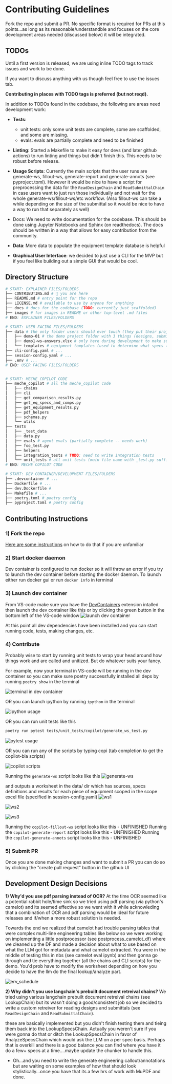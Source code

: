 # Contributing Guidelines

Fork the repo and submit a PR. No specific format is required for PRs at this points...as long as its reasonable/understandble and focuses on the core development areas needed (discussed below) it will be integrated.

## TODOs
Until a first version is released, we are using inline TODO tags to track issues and work to be done. 

If you want to discuss anything with us though feel free to use the issues tab.

**Contributing in places with TODO tags is preferred (but not reqd).**

In addition to TODOs found in the codebase, the following are areas need development work:

- **Tests**: 
    + unit tests: only some unit tests are complete, some are scaffolded, and some are missing.
    + evals: evals are partially complete and need to be finished

- **Linting**: Started a Makefile to make it easy for devs (and later github actions) to run linting and things but didn't finish this. This needs to be robust before release.

- **Usage Scripts**: Currently the main scripts that the user runs are generate-ws, fillout-ws, generate-report and generate-annots (see pyproject.toml). However it would be nice to have a script for preprocessing the data for the ```ReadDesignChain``` and ```ReadSubmittalChain``` in case users want to just run those individually and not wait for the whole generate-ws/fillout-ws/etc workflow. (Also fillout-ws can take a while depending on the size of the submittal so it would be nice to have a way to run that separately as well)

- Docs: We need to write documentation for the codebase. This should be done using Jupyter Notebooks and Sphinx (on readthedocs). The docs should be written in a way that allows for easy contribution from the community.

- **Data**: More data to populate the equipment template database is helpful

- **Graphical User Interface**: we decided to just use a CLI for the MVP but if you feel like building out a simple GUI that would be cool.

## Directory Structure

```sh
# START: EXPLAINER FILES/FOLDERS
├── CONTRIBUTING.md # 🎯 you are here
├── README.md # entry point for the repo
├── LICENSE.md # available to use by anyone for anything
├── docs # docs for the codebase (TODO: currently just scaffolded)
├── images # for images in README or other top-level .md files
# END: EXPLAINER FILES/FOLDERS

# START: USER FACING FILES/FOLDERS
├── data # the only folder users should ever touch (they put their projects designs and submittals here)
│   ├── demo-01 # the demo project folder with 3 things (designs, submittals, and scope)
│   ├── demo1-ws-answers.xlsx # only here during development to make sure the agent retreives the correct data (the answers the agent should return in its filled out worksheet)
│   └── templates # equipment templates (used to determine what specs to look for)
├── cli-config.yaml # ...
├── session-config.yaml # ...
├── .env # ...
# END: USER FACING FILES/FOLDERS


# START: MECHE COPILOT CODE
├── meche_copilot # all the meche_copilot code
│   ├── chains
│   ├── cli
│   ├── get_comparison_results.py
│   ├── get_eq_specs_and_comps.py
│   ├── get_equipment_results.py
│   ├── pdf_helpers
│   ├── schemas.py
│   └── utils
├── tests
│   ├── _test_data
│   ├── data.py
│   ├── evals # agent evals (partially complete -- needs work)
│   ├── foo_test.py
│   ├── helpers 
│   ├── integration_tests # TODO: need to write integration tests
│   └── unit_tests # all unit tests (main file name with _test.py suffix)
# END: MECHE COPILOT CODE

# START: DEV CONTAINER/DEVELOPMENT FILES/FOLDERS
├── .devcontainer # ...
├── Dockerfile # ...
├── dev.Dockerfile # 
├── Makefile # ...
├── poetry.toml # poetry config
├── pyproject.toml # poetry config
```

## Contributing Instructions

### 1) Fork the repo
[Here are some instructions](https://docs.github.com/en/get-started/quickstart/fork-a-repo) on how to do that if you are unfamiliar

### 2) Start docker daemon
Dev container is configured to run docker so it will throw an error if you try to launch the dev container before starting the docker daemon. To launch either run docker gui or run ```docker info``` in terminal

### 3) Launch dev container
From VS-code make sure you have the [DevContainers](https://marketplace.visualstudio.com/items?itemName=ms-vscode-remote.remote-containers) extension intalled then launch the dev container like this or by clicking the green button in the bottom left of the VS-code window
![launch dev container](images/launch_dev_container.png)

At this point all dev dependencies have been installed and you can start running code, tests, making changes, etc.

### 4) Contribute
Probably wise to start by running unit tests to wrap your head around how things work and are called and unitized. But do whatever suits your fancy.

For example, now your terminal in VS-code will be running in the dev container so you can make sure poetry successfully installed all deps by running ```poetry show``` in the terminal

![terminal in dev container](images/terminal_in_container.png)

OR you can launch ipython by running ```ipython``` in the terminal

![ipython usage](images/ipython_usage.png)

OR you can run unit tests like this

```sh
poetry run pytest tests/unit_tests/copilot/generate_ws_test.py
```

![pytest usage](images/pytest_usage.png)

OR you can run any of the scripts by typing copi (tab completion to get the copilot-bla scripts)

![copilot scripts](images/copilot_scripts.png)

Running the `generate-ws` script looks like this 
![generate-ws](images/generate-ws.png)

and outputs a worksheet in the data/ dir which has sources, specs definitions and results for each piece of equipment scoped in the scope excel file (specified in session-config.yaml)
![ws1](images/ws1.png)

![ws2](images/ws2.png)

![ws3](images/ws3.png)

Running the `copilot-fillout-ws` script looks like this - UNFINISHED
Running the `copilot-generate-report` script looks like this - UNFINISHED
Running the `copilot-generate-annots` script looks like this - UNFINISHED


### 5) Submit PR
Once you are done making changes and want to submit a PR you can do so by clicking the "create pull request" button in the github UI

## Development Design Decisions

**1) Why'd you use pdf parsing instead of OCR?**
At the time OCR seemed like a potential rabbit hole/time sink so we tried using pdf parsing (via python's camelot) and its seemed effective so we went with it while acknowleding that a combination of OCR and pdf parsing would be ideal for future releases and if/when a more robust solution is needed.

Towards the end we realized that camelot had trouble parsing tables that were complex multi-line engineering tables like below so we were working on implementing a little postprocessor (see postprocess_camelot_df) where we cleaned up the DF and made a decision about what to use based on what the LLM got for metadata and what camelot extracted. You were in the middle of testing this in nbs (see camelot eval ipynb) and then gonna go through and tie everything together (all the chains and CLI scripts) for the demo. You'd prob have to modify the worksheet depending on how you decide to have the llm do the final lookup/analyze part. 

![erv_schedule](images/erv_schedule.png)

**2) Why didn't you use langchain's prebuilt document retreival chains?**
We tried using various langchain prebuilt document retreival chains (see LookupChain) but its wasn't doing a good/consistent job so we decided to write a custom retreiver for reading designs and submittals (see ```ReadDesignChain``` and ```ReadSubmittalChain```). 

these are basically implemented but you didn't finish testing them and tieing them back into the LookupSpecsChain. Actually you weren't sure if you were gonna do that or ditch the LookupSpecsChain in favor of AnalyzeSpecsChain which would ask the LLM on a per spec basis. Perhaps that is overkill and there is a good balance you can find where you have it do a few+ specs at a time....maybe update the chunker to handle this.


- Oh...and you need to write the generate engineering callout/annotations but are waiting on some examples of how that should look stylistically...once you have that its a few hrs of work with MuPDF and done.


